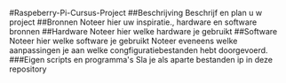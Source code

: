 #Raspeberry-Pi-Cursus-Project
##Beschrijving
Beschrijf en plan u w project
##Bronnen
Noteer hier uw inspiratie., hardware en software bronnen
##Hardware
Noteer hier welke hardware je gebruikt
##Software
Noteer hier welke software je gebruikt
Noteer eveneens welke aanpassingen je aan welke congfiguratiebestanden hebt doorgevoerd.
###Eigen scripts en programma's
Sla je als aparte bestanden ip in deze repository
